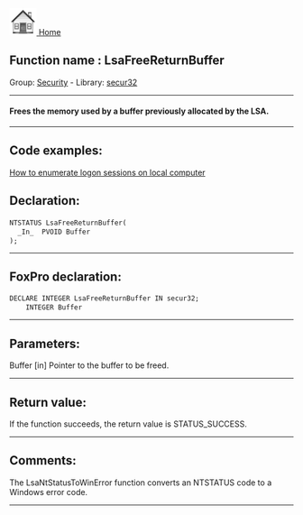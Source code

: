 [<img src="../../images/home.png"> Home ](https://github.com/VFPX/Win32API)  

## Function name : LsaFreeReturnBuffer
Group: [Security](../../functions_group.md#Security)  -  Library: [secur32](../../Libraries.md#secur32)  
***  


#### Frees the memory used by a buffer previously allocated by the LSA.
***  


## Code examples:
[How to enumerate logon sessions on local computer](../../samples/sample_591.md)  

## Declaration:
```foxpro  
NTSTATUS LsaFreeReturnBuffer(
  _In_  PVOID Buffer
);  
```  
***  


## FoxPro declaration:
```foxpro  
DECLARE INTEGER LsaFreeReturnBuffer IN secur32;
	INTEGER Buffer  
```  
***  


## Parameters:
Buffer [in]
Pointer to the buffer to be freed.  
***  


## Return value:
If the function succeeds, the return value is STATUS_SUCCESS.  
***  


## Comments:
The LsaNtStatusToWinError function converts an NTSTATUS code to a Windows error code.  
  
***  

